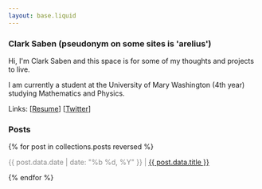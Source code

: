 ```yaml
---
layout: base.liquid
---
```


### Clark Saben (pseudonym on some sites is 'arelius')
Hi, I'm Clark Saben and this space is for some of my thoughts and projects to live.

I am currently a student at the University of Mary Washington (4th year) studying Mathematics and Physics. 

Links: [<a href="https://csaben.github.io/static/assets/resume.pdf" target="_blank">Resume</a>] [[Twitter](https://twitter.com/ClarkSaben)]


### Posts

{% for post in collections.posts reversed %}
  <p>
    <span style="opacity: 0.5;">{{ post.data.date | date: "%b %d, %Y" }} |</span>
    <span><a href="{{ post.url }}">{{ post.data.title }}</a></span>
  </p>
{% endfor %}
